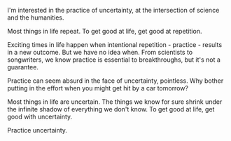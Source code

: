 I'm interested in the practice of uncertainty, at the intersection of science and the humanities.

Most things in life repeat. To get good at life, get good at repetition.

Exciting times in life happen when intentional repetition - practice - results in a new outcome. But we have no idea when. From scientists to songwriters, we know practice is essential to breakthroughs, but it's not a guarantee.

Practice can seem absurd in the face of uncertainty, pointless. Why bother putting in the effort when you might get hit by a car tomorrow?

Most things in life are uncertain. The things we know for sure shrink under the infinite shadow of everything we don't know. To get good at life, get good with uncertainty.

Practice uncertainty.
